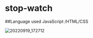 # stop-watch

##Language used JavaScript /HTML/CSS

![20220919_172712](https://user-images.githubusercontent.com/46860435/191053503-bf82f407-ea27-4f07-98a5-c032c20eba7d.gif)



